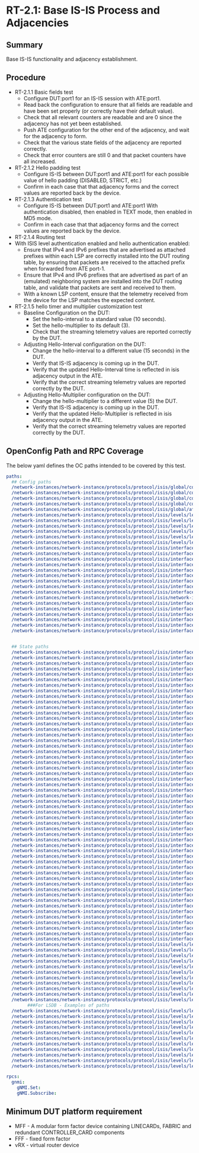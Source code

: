 # RT-2.1: Base IS-IS Process and Adjacencies

## Summary

Base IS-IS functionality and adjacency establishment.

## Procedure

*   RT-2.1.1 Basic fields test
    *   Configure DUT:port1 for an IS-IS session with ATE:port1.
    *   Read back the configuration to ensure that all fields are readable and
        have been set properly (or correctly have their default value).
    *   Check that all relevant counters are readable and are 0 since the
        adjacency has not yet been established.
    *   Push ATE configuration for the other end of the adjacency, and wait for
        the adjacency to form.
    *   Check that the various state fields of the adjacency are reported
        correctly.
    *   Check that error counters are still 0 and that packet counters have all
        increased.
*   RT-2.1.2 Hello padding test
    *   Configure IS-IS between DUT:port1 and ATE:port1 for each possible value
        of hello padding (DISABLED, STRICT, etc.)
    *   Confirm in each case that that adjacency forms and the correct values
        are reported back by the device.
*   RT-2.1.3 Authentication test
    *   Configure IS-IS between DUT:port1 and ATE:port1 With authentication
        disabled, then enabled in TEXT mode, then enabled in MD5 mode.
    *   Confirm in each case that that adjacency forms and the correct values
        are reported back by the device.
*   RT-2.1.4 Routing test
*   With ISIS level authentication enabled and hello authentication enabled:
    *   Ensure that IPv4 and IPv6 prefixes that are advertised as attached
            prefixes within each LSP are correctly installed into the DUT
            routing table, by ensuring that packets are received to the attached
            prefix when forwarded from ATE port-1.
    *   Ensure that IPv4 and IPv6 prefixes that are advertised as part of an
            (emulated) neighboring system are installed into the DUT routing
            table, and validate that packets are sent and received to them.
    *   With a known LSP content, ensure that the telemetry received from the
        device for the LSP matches the expected content.
*   RT-2.1.5 hello timer and multiplier customization test
    * Baseline Configuration on the DUT:
        * Set the hello-interval to a standard value (10 seconds).
        * Set the hello-multiplier to its default (3).
        * Check that the streaming telemetry values are reported correctly by the DUT.
    * Adjusting Hello-Interval configuration on the DUT:
        * Change the hello-interval to a different value (15 seconds) in the DUT.
        * Verify that IS-IS adjacency is coming up in the DUT.
        * Verify that the updated Hello-Interval time is reflected in isis adjacency output in the ATE.
        * Verify that the correct streaming telemetry values are reported correctly by the DUT.
    * Adjusting Hello-Multiplier configuration on the DUT:
        * Change the hello-multiplier to a different value (5) the DUT.
        * Verify that IS-IS adjacency is coming up in the DUT.
        * Verify that the updated Hello-Multiplier is reflected in isis adjacency output in the ATE.
        * Verify that the correct streaming telemetry values are reported correctly by the DUT.

## OpenConfig Path and RPC Coverage

The below yaml defines the OC paths intended to be covered by this test.

```yaml
paths:
  ## Config paths
  /network-instances/network-instance/protocols/protocol/isis/global/config/authentication-check:
  /network-instances/network-instance/protocols/protocol/isis/global/config/net:
  /network-instances/network-instance/protocols/protocol/isis/global/config/level-capability:
  /network-instances/network-instance/protocols/protocol/isis/global/config/hello-padding:
  /network-instances/network-instance/protocols/protocol/isis/global/afi-safi/af/config/enabled:
  /network-instances/network-instance/protocols/protocol/isis/levels/level/config/level-number:
  /network-instances/network-instance/protocols/protocol/isis/levels/level/config/enabled:
  /network-instances/network-instance/protocols/protocol/isis/levels/level/authentication/config/enabled:
  /network-instances/network-instance/protocols/protocol/isis/levels/level/authentication/config/auth-mode:
  /network-instances/network-instance/protocols/protocol/isis/levels/level/authentication/config/auth-password:
  /network-instances/network-instance/protocols/protocol/isis/levels/level/authentication/config/auth-type:
  /network-instances/network-instance/protocols/protocol/isis/interfaces/interface/config/interface-id:
  /network-instances/network-instance/protocols/protocol/isis/interfaces/interface/config/enabled:
  /network-instances/network-instance/protocols/protocol/isis/interfaces/interface/config/circuit-type:
  /network-instances/network-instance/protocols/protocol/isis/interfaces/interface/timers/config/csnp-interval:
  /network-instances/network-instance/protocols/protocol/isis/interfaces/interface/timers/config/lsp-pacing-interval:
  /network-instances/network-instance/protocols/protocol/isis/interfaces/interface/levels/level/config/level-number:
  /network-instances/network-instance/protocols/protocol/isis/interfaces/interface/levels/level/timers/config/hello-interval:
  /network-instances/network-instance/protocols/protocol/isis/interfaces/interface/levels/level/timers/config/hello-multiplier:
  /network-instances/network-instance/protocols/protocol/isis/interfaces/interface/levels/level/hello-authentication/config/auth-mode:
  /network-instances/network-instance/protocols/protocol/isis/network-instances/network-instance/protocols/protocol/isis/interfaces/interface/levels/level/hello-authentication/config/auth-password:
  /network-instances/network-instance/protocols/protocol/isis/interfaces/interface/levels/level/hello-authentication/config/auth-type:
  /network-instances/network-instance/protocols/protocol/isis/interfaces/interface/levels/level/hello-authentication/config/enabled:
  /network-instances/network-instance/protocols/protocol/isis/interfaces/interface/afi-safi/af/config/afi-name:
  /network-instances/network-instance/protocols/protocol/isis/interfaces/interface/afi-safi/af/config/safi-name:
  /network-instances/network-instance/protocols/protocol/isis/interfaces/interface/afi-safi/af/config/metric:
  /network-instances/network-instance/protocols/protocol/isis/interfaces/interface/afi-safi/af/config/enabled:


  ## State paths
  /network-instances/network-instance/protocols/protocol/isis/interfaces/interface/levels/level/adjacencies/adjacency/state/adjacency-state:
  /network-instances/network-instance/protocols/protocol/isis/interfaces/interface/levels/level/adjacencies/adjacency/state/neighbor-ipv4-address:
  /network-instances/network-instance/protocols/protocol/isis/interfaces/interface/levels/level/adjacencies/adjacency/state/neighbor-ipv6-address:
  /network-instances/network-instance/protocols/protocol/isis/interfaces/interface/levels/level/adjacencies/adjacency/state/system-id:
  /network-instances/network-instance/protocols/protocol/isis/interfaces/interface/levels/level/afi-safi/af/state/afi-name:
  /network-instances/network-instance/protocols/protocol/isis/interfaces/interface/levels/level/afi-safi/af/state/metric:
  /network-instances/network-instance/protocols/protocol/isis/interfaces/interface/levels/level/afi-safi/af/state/safi-name:
  /network-instances/network-instance/protocols/protocol/isis/interfaces/interface/levels/level/afi-safis/afi-safi/state/metric:
  /network-instances/network-instance/protocols/protocol/isis/interfaces/interface/levels/level/packet-counters/cnsp/dropped:
  /network-instances/network-instance/protocols/protocol/isis/interfaces/interface/levels/level/packet-counters/cnsp/processed:
  /network-instances/network-instance/protocols/protocol/isis/interfaces/interface/levels/level/packet-counters/cnsp/received:
  /network-instances/network-instance/protocols/protocol/isis/interfaces/interface/levels/level/packet-counters/cnsp/sent:
  /network-instances/network-instance/protocols/protocol/isis/interfaces/interface/levels/level/packet-counters/iih/dropped:
  /network-instances/network-instance/protocols/protocol/isis/interfaces/interface/levels/level/packet-counters/iih/processed:
  /network-instances/network-instance/protocols/protocol/isis/interfaces/interface/levels/level/packet-counters/iih/received:
  /network-instances/network-instance/protocols/protocol/isis/interfaces/interface/levels/level/packet-counters/iih/retransmit:
  /network-instances/network-instance/protocols/protocol/isis/interfaces/interface/levels/level/packet-counters/iih/sent:
  /network-instances/network-instance/protocols/protocol/isis/interfaces/interface/levels/level/packet-counters/lsp/dropped:
  /network-instances/network-instance/protocols/protocol/isis/interfaces/interface/levels/level/packet-counters/lsp/processed:
  /network-instances/network-instance/protocols/protocol/isis/interfaces/interface/levels/level/packet-counters/lsp/received:
  /network-instances/network-instance/protocols/protocol/isis/interfaces/interface/levels/level/packet-counters/lsp/retransmit:
  /network-instances/network-instance/protocols/protocol/isis/interfaces/interface/levels/level/packet-counters/lsp/sent:
  /network-instances/network-instance/protocols/protocol/isis/interfaces/interface/levels/level/packet-counters/psnp/dropped:
  /network-instances/network-instance/protocols/protocol/isis/interfaces/interface/levels/level/packet-counters/psnp/processed:
  /network-instances/network-instance/protocols/protocol/isis/interfaces/interface/levels/level/packet-counters/psnp/received:
  /network-instances/network-instance/protocols/protocol/isis/interfaces/interface/levels/level/packet-counters/psnp/retransmit:
  /network-instances/network-instance/protocols/protocol/isis/interfaces/interface/levels/level/packet-counters/psnp/sent:
  /network-instances/network-instance/protocols/protocol/isis/interfaces/interface/levels/level/timers/state/hello-interval:
  /network-instances/network-instance/protocols/protocol/isis/interfaces/interface/levels/level/timers/state/hello-multiplier:
  /network-instances/network-instance/protocols/protocol/isis/interfaces/interfaces/circuit-counters/state/adj-changes:
  /network-instances/network-instance/protocols/protocol/isis/interfaces/interfaces/circuit-counters/state/adj-number:
  /network-instances/network-instance/protocols/protocol/isis/interfaces/interfaces/circuit-counters/state/auth-fails:
  /network-instances/network-instance/protocols/protocol/isis/interfaces/interfaces/circuit-counters/state/auth-type-fails:
  /network-instances/network-instance/protocols/protocol/isis/interfaces/interfaces/circuit-counters/state/id-field-len-mismatches:
  /network-instances/network-instance/protocols/protocol/isis/interfaces/interfaces/circuit-counters/state/lan-dis-changes:
  /network-instances/network-instance/protocols/protocol/isis/interfaces/interfaces/circuit-counters/state/max-area-address-mismatch:
  /network-instances/network-instance/protocols/protocol/isis/interfaces/interfaces/circuit-counters/state/rejected-adj:
  /network-instances/network-instance/protocols/protocol/isis/interfaces/interfaces/levels/level/adjacencies/adjacency/state/adjacency-state:
  /network-instances/network-instance/protocols/protocol/isis/interfaces/interfaces/levels/level/adjacencies/adjacency/state/area-address:
  /network-instances/network-instance/protocols/protocol/isis/interfaces/interfaces/levels/level/adjacencies/adjacency/state/dis-system-id:
  /network-instances/network-instance/protocols/protocol/isis/interfaces/interfaces/levels/level/adjacencies/adjacency/state/local-extended-system-id:
  /network-instances/network-instance/protocols/protocol/isis/interfaces/interfaces/levels/level/adjacencies/adjacency/state/multi-topology:
  /network-instances/network-instance/protocols/protocol/isis/interfaces/interfaces/levels/level/adjacencies/adjacency/state/neighbor-circuit-type:
  /network-instances/network-instance/protocols/protocol/isis/interfaces/interfaces/levels/level/adjacencies/adjacency/state/neighbor-extended-system-id:
  /network-instances/network-instance/protocols/protocol/isis/interfaces/interfaces/levels/level/adjacencies/adjacency/state/neighbor-ipv4-address:
  /network-instances/network-instance/protocols/protocol/isis/interfaces/interfaces/levels/level/adjacencies/adjacency/state/neighbor-ipv6-address:
  /network-instances/network-instance/protocols/protocol/isis/interfaces/interfaces/levels/level/adjacencies/adjacency/state/neighbor-snpa:
  /network-instances/network-instance/protocols/protocol/isis/interfaces/interfaces/levels/level/adjacencies/adjacency/state/nlpid:
  /network-instances/network-instance/protocols/protocol/isis/interfaces/interfaces/levels/level/adjacencies/adjacency/state/priority:
  /network-instances/network-instance/protocols/protocol/isis/interfaces/interfaces/levels/level/adjacencies/adjacency/state/remaining-hold-time:
  /network-instances/network-instance/protocols/protocol/isis/interfaces/interfaces/levels/level/adjacencies/adjacency/state/restart-status:
  /network-instances/network-instance/protocols/protocol/isis/interfaces/interfaces/levels/level/adjacencies/adjacency/state/restart-support:
  /network-instances/network-instance/protocols/protocol/isis/interfaces/interfaces/levels/level/adjacencies/adjacency/state/restart-suppress:
  /network-instances/network-instance/protocols/protocol/isis/levels/level/system-level-counters/state/auth-fails:
  /network-instances/network-instance/protocols/protocol/isis/levels/level/system-level-counters/state/auth-type-fails:
  /network-instances/network-instance/protocols/protocol/isis/levels/level/system-level-counters/state/corrupted-lsps:
  /network-instances/network-instance/protocols/protocol/isis/levels/level/system-level-counters/state/database-overloads:
  /network-instances/network-instance/protocols/protocol/isis/levels/level/system-level-counters/state/exceeded-max-seq-nums:
  /network-instances/network-instance/protocols/protocol/isis/levels/level/system-level-counters/state/id-len-mismatch:
  /network-instances/network-instance/protocols/protocol/isis/levels/level/system-level-counters/state/lsp-errors:
  /network-instances/network-instance/protocols/protocol/isis/levels/level/system-level-counters/state/max-area-address-mismatches:
  /network-instances/network-instance/protocols/protocol/isis/levels/level/system-level-counters/state/own-lsp-purges:
  /network-instances/network-instance/protocols/protocol/isis/levels/level/system-level-counters/state/seq-num-skips:
  /network-instances/network-instance/protocols/protocol/isis/levels/level/system-level-counters/state/spf-runs:
        ###For LSDB - Examples of paths
  /network-instances/network-instance/protocols/protocol/isis/levels/level/link-state-database/lsp/state/lsp-id:
  /network-instances/network-instance/protocols/protocol/isis/levels/level/link-state-database/lsp/state/maximum-area-addresses:
  /network-instances/network-instance/protocols/protocol/isis/levels/level/link-state-database/lsp/state/pdu-type:
  /network-instances/network-instance/protocols/protocol/isis/levels/level/link-state-database/lsp/state/sequence-number:
  /network-instances/network-instance/protocols/protocol/isis/levels/level/link-state-database/lsp/tlvs/tlv/state/type:
  /network-instances/network-instance/protocols/protocol/isis/levels/level/link-state-database/lsp/tlvs/tlv/area-address/state/address:
  /network-instances/network-instance/protocols/protocol/isis/levels/level/link-state-database/lsp/tlvs/tlv/hostname/state/hostname:
  /network-instances/network-instance/protocols/protocol/isis/levels/level/link-state-database/lsp/tlvs/tlv/ipv4-interface-addresses/state/address:
  /network-instances/network-instance/protocols/protocol/isis/levels/level/link-state-database/lsp/tlvs/tlv/ipv6-interface-addresses/state/address:
  /network-instances/network-instance/protocols/protocol/isis/levels/level/link-state-database/lsp/tlvs/tlv/ipv4-te-router-id/state:
  /network-instances/network-instance/protocols/protocol/isis/levels/level/link-state-database/lsp/tlvs/tlv/ipv6-te-router-id/state:

rpcs:
  gnmi:
    gNMI.Set:
    gNMI.Subscribe:
```

## Minimum DUT platform requirement

* MFF - A modular form factor device containing LINECARDs, FABRIC and redundant CONTROLLER_CARD components
* FFF - fixed form factor
* vRX - virtual router device
